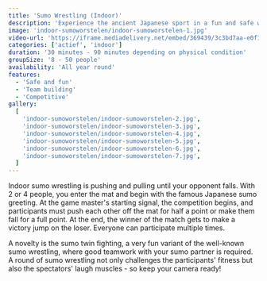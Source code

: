 ```yaml
---
title: 'Sumo Wrestling (Indoor)'
description: 'Experience the ancient Japanese sport in a fun and safe way!'
image: 'indoor-sumoworstelen/indoor-sumoworstelen-1.jpg'
video-url: 'https://iframe.mediadelivery.net/embed/369439/3c3bd7aa-e0f1-4bbf-a9b9-992b8b2afc01'
categories: ['actief', 'indoor']
duration: '30 minutes - 90 minutes depending on physical condition'
groupSize: '8 - 50 people'
availability: 'All year round'
features:
  - 'Safe and fun'
  - 'Team building'
  - 'Competitive'
gallery:
  [
    'indoor-sumoworstelen/indoor-sumoworstelen-2.jpg',
    'indoor-sumoworstelen/indoor-sumoworstelen-3.jpg',
    'indoor-sumoworstelen/indoor-sumoworstelen-4.jpg',
    'indoor-sumoworstelen/indoor-sumoworstelen-5.jpg',
    'indoor-sumoworstelen/indoor-sumoworstelen-6.jpg',
    'indoor-sumoworstelen/indoor-sumoworstelen-7.jpg',
  ]
---
```


Indoor sumo wrestling is pushing and pulling until your opponent falls. With 2 or 4 people, you enter the mat and begin with the famous Japanese sumo greeting. At the game master's starting signal, the competition begins, and participants must push each other off the mat for half a point or make them fall for a full point. At the end, the winner of the match gets to make a victory jump on the loser. Everyone can participate multiple times.

A novelty is the sumo twin fighting, a very fun variant of the well-known sumo wrestling, where good teamwork with your sumo partner is required.
A round of sumo wrestling not only challenges the participants' fitness but also the spectators' laugh muscles - so keep your camera ready!
